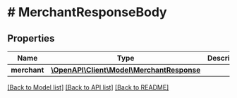 # # MerchantResponseBody

## Properties

Name | Type | Description | Notes
------------ | ------------- | ------------- | -------------
**merchant** | [**\OpenAPI\Client\Model\MerchantResponse**](MerchantResponse.md) |  | [optional]

[[Back to Model list]](../../README.md#models) [[Back to API list]](../../README.md#endpoints) [[Back to README]](../../README.md)
